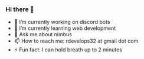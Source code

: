 ### Hi there 👋

- 🔭 I’m currently working on discord bots
- 🌱 I’m currently learning web development
- 💬 Ask me about nimbus
- 📫 How to reach me: rdevelops32 at gmail dot com
- ⚡ Fun fact: I can hold breath up to 2 minutes
